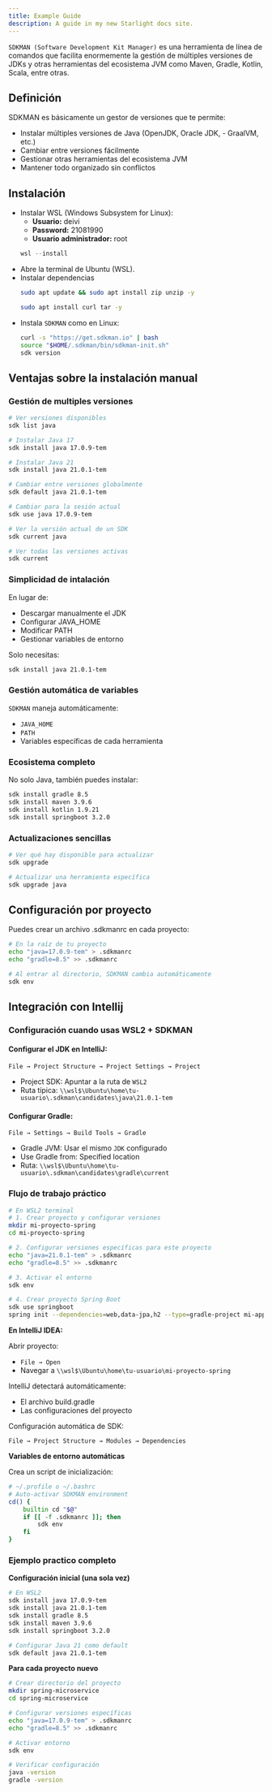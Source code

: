 ```yaml
---
title: Example Guide
description: A guide in my new Starlight docs site.
---
```


`SDKMAN (Software Development Kit Manager)` es una herramienta de línea de comandos que facilita enormemente la gestión de múltiples versiones de JDKs y otras herramientas del ecosistema JVM como Maven, Gradle, Kotlin, Scala, entre otras.

## Definición
SDKMAN es básicamente un gestor de versiones que te permite:

- Instalar múltiples versiones de Java (OpenJDK, Oracle JDK, - GraalVM, etc.)
- Cambiar entre versiones fácilmente
- Gestionar otras herramientas del ecosistema JVM
- Mantener todo organizado sin conflictos

## Instalación
- Instalar WSL (Windows Subsystem for Linux):
    - **Usuario:** deivi
    - **Password:** 21081990
    - **Usuario administrador:** root
    ```powershell
    wsl --install
    ```
- Abre la terminal de Ubuntu (WSL).
- Instalar dependencias
    ```bash title="Dependencias Zip y Unzip"
    sudo apt update && sudo apt install zip unzip -y
    ```
    ```bash title="Dependencias curl y tar"
    sudo apt install curl tar -y
    ```
- Instala `SDKMAN` como en Linux:
    ```bash
    curl -s "https://get.sdkman.io" | bash
    source "$HOME/.sdkman/bin/sdkman-init.sh"
    sdk version
    ```

## Ventajas sobre la instalación manual
### Gestión de multiples versiones
```bash
# Ver versiones disponibles
sdk list java

# Instalar Java 17
sdk install java 17.0.9-tem

# Instalar Java 21
sdk install java 21.0.1-tem

# Cambiar entre versiones globalmente
sdk default java 21.0.1-tem

# Cambiar para la sesión actual
sdk use java 17.0.9-tem

# Ver la versión actual de un SDK
sdk current java

# Ver todas las versiones activas
sdk current
```
### Simplicidad de intalación
En lugar de:
- Descargar manualmente el JDK
- Configurar JAVA_HOME
- Modificar PATH
- Gestionar variables de entorno

Solo necesitas:
```bash
sdk install java 21.0.1-tem
```

### Gestión automática de variables
`SDKMAN` maneja automáticamente:
- `JAVA_HOME`
- `PATH`
- Variables específicas de cada herramienta

### Ecosistema completo
No solo Java, también puedes instalar:
```bash
sdk install gradle 8.5
sdk install maven 3.9.6
sdk install kotlin 1.9.21
sdk install springboot 3.2.0
```

### Actualizaciones sencillas
```bash
# Ver qué hay disponible para actualizar
sdk upgrade

# Actualizar una herramienta específica
sdk upgrade java
```

## Configuración por proyecto
Puedes crear un archivo .sdkmanrc en cada proyecto:
```bash
# En la raíz de tu proyecto
echo "java=17.0.9-tem" > .sdkmanrc
echo "gradle=8.5" >> .sdkmanrc

# Al entrar al directorio, SDKMAN cambia automáticamente
sdk env
```

## Integración con Intellij
### Configuración cuando usas WSL2 + SDKMAN

#### Configurar el JDK en IntelliJ:
```
File → Project Structure → Project Settings → Project
```
- Project SDK: Apuntar a la ruta de `WSL2`
- Ruta típica: `\\wsl$\Ubuntu\home\tu-usuario\.sdkman\candidates\java\21.0.1-tem`

#### Configurar Gradle:
```
File → Settings → Build Tools → Gradle
```
- Gradle JVM: Usar el mismo `JDK` configurado
- Use Gradle from: Specified location
- Ruta: `\\wsl$\Ubuntu\home\tu-usuario\.sdkman\candidates\gradle\current`

### Flujo de trabajo práctico
```bash
# En WSL2 terminal
# 1. Crear proyecto y configurar versiones
mkdir mi-proyecto-spring
cd mi-proyecto-spring

# 2. Configurar versiones específicas para este proyecto
echo "java=21.0.1-tem" > .sdkmanrc
echo "gradle=8.5" >> .sdkmanrc

# 3. Activar el entorno
sdk env

# 4. Crear proyecto Spring Boot
sdk use springboot
spring init --dependencies=web,data-jpa,h2 --type=gradle-project mi-app
```

**En IntelliJ IDEA:**

Abrir proyecto:
- `File → Open`
- Navegar a `\\wsl$\Ubuntu\home\tu-usuario\mi-proyecto-spring`

IntelliJ detectará automáticamente:
- El archivo build.gradle
- Las configuraciones del proyecto

Configuración automática de SDK:
```
File → Project Structure → Modules → Dependencies
```

**Variables de entorno automáticas**

Crea un script de inicialización:
```bash
# ~/.profile o ~/.bashrc
# Auto-activar SDKMAN environment
cd() {
    builtin cd "$@"
    if [[ -f .sdkmanrc ]]; then
        sdk env
    fi
}
```
### Ejemplo practico completo

**Configuración inicial (una sola vez)**
```bash
# En WSL2
sdk install java 17.0.9-tem
sdk install java 21.0.1-tem
sdk install gradle 8.5
sdk install maven 3.9.6
sdk install springboot 3.2.0

# Configurar Java 21 como default
sdk default java 21.0.1-tem
```
**Para cada proyecto nuevo**
```bash
# Crear directorio del proyecto
mkdir spring-microservice
cd spring-microservice

# Configurar versiones específicas
echo "java=17.0.9-tem" > .sdkmanrc
echo "gradle=8.5" >> .sdkmanrc

# Activar entorno
sdk env

# Verificar configuración
java -version
gradle -version
```